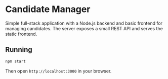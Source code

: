 # Candidate Manager

Simple full-stack application with a Node.js backend and basic frontend for managing candidates. The server exposes a small REST API and serves the static frontend.

## Running

```bash
npm start
```

Then open `http://localhost:3000` in your browser.
